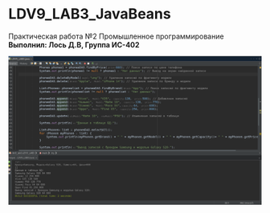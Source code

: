 # LDV9_LAB3_JavaBeans

Практическая работа №2 Промышленное программирование <br />
**Выполнил: Лось Д.В, Группа ИС-402**

![Screenshot](screenshot.png)


